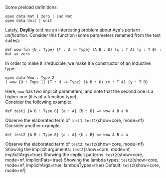 Some preload definitions:

```aya
open data Nat | zero | suc Nat
open data Unit | unit
```

Lately, **Daylily** told me an interesting problem about Aya's _pattern unification_.
Consider this function (some parameters renamed from the test suites):

```aya
def wow-fun {U : Type} {T : U -> Type} (A B : U) (x : T A) (y : T B) : Nat => zero
```

In order to make it irreducible, we make it a constructor of an inductive type:

```aya
open data Wow : Type 2
| wow {U : Type 1} {T : U -> Type} (A B : U) (x : T A) (y : T B)
```

Here, `wow` has two implicit parameters,
and note that the second one is a higher one (it is of a function type).\
Consider the following example:

```aya
def test1 {A B : Type 0} {a : A} {b : B} => wow A B a b
```

Observe the elaborated term of `test1`: `test1`{show=core, mode=nf}\
Consider another example:

```aya
def test2 {A B : Type 0} {a : A} {b : B} => wow A B a a
```

Observe the elaborated term of `test2`: `test2`{show=core, mode=nf}\
Showing the implicit arguments: `test2`{show=core, mode=nf, implicitArgs=true}
Showing the implicit patterns: `test2`{show=core, mode=nf, implicitPats=true}
Showing the lambda types: `test2`{show=core, mode=nf, implicitArgs=true, lambdaTypes=true}
Default: `test2`{show=core, mode=nf}
